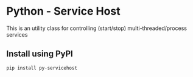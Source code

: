 # Python - Service Host

This is an utility class for controlling (start/stop) multi-threaded/process services

## Install using PyPI

```bash
pip install py-servicehost
```
